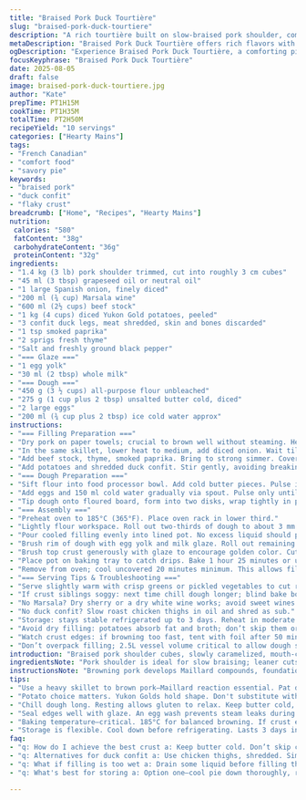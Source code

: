 ```yaml
---
title: "Braised Pork Duck Tourtière"
slug: "braised-pork-duck-tourtiere"
description: "A rich tourtière built on slow-braised pork shoulder, combined with shredded duck confit. Thickened with diced Yukon Gold potatoes instead of Russets, adding a waxier texture. The dough is a flaky, salted butter crust, quick-blended, chilled, and rolled thin. The filling simmers until pork cubes give way, juices reduce, and aromatics deepen. Substituted Marsala wine for white for earthier flavor; added a pinch of smoked paprika and fresh thyme to bridge pork and duck. Oven baked till golden, glossy, with a distinct incision for steam release. Comfort and complexity in each cut, layered textures and meaty undertones."
metaDescription: "Braised Pork Duck Tourtière offers rich flavors with tender pork and duck, encased in flaky crust. A French-Canadian classic worth making."
ogDescription: "Experience Braised Pork Duck Tourtière, a comforting pie with slow-braised pork, duck confit, and a golden, flaky crust."
focusKeyphrase: "Braised Pork Duck Tourtière"
date: 2025-08-05
draft: false
image: braised-pork-duck-tourtiere.jpg
author: "Kate"
prepTime: PT1H15M
cookTime: PT1H35M
totalTime: PT2H50M
recipeYield: "10 servings"
categories: ["Hearty Mains"]
tags:
- "French Canadian"
- "comfort food"
- "savory pie"
keywords:
- "braised pork"
- "duck confit"
- "flaky crust"
breadcrumb: ["Home", "Recipes", "Hearty Mains"]
nutrition: 
 calories: "580"
 fatContent: "38g"
 carbohydrateContent: "36g"
 proteinContent: "32g"
ingredients:
- "1.4 kg (3 lb) pork shoulder trimmed, cut into roughly 3 cm cubes"
- "45 ml (3 tbsp) grapeseed oil or neutral oil"
- "1 large Spanish onion, finely diced"
- "200 ml (¾ cup) Marsala wine"
- "600 ml (2½ cups) beef stock"
- "1 kg (4 cups) diced Yukon Gold potatoes, peeled"
- "3 confit duck legs, meat shredded, skin and bones discarded"
- "1 tsp smoked paprika"
- "2 sprigs fresh thyme"
- "Salt and freshly ground black pepper"
- "=== Glaze ==="
- "1 egg yolk"
- "30 ml (2 tbsp) whole milk"
- "=== Dough ==="
- "450 g (3 ½ cups) all-purpose flour unbleached"
- "275 g (1 cup plus 2 tbsp) unsalted butter cold, diced"
- "2 large eggs"
- "200 ml (¾ cup plus 2 tbsp) ice cold water approx"
instructions:
- "=== Filling Preparation ==="
- "Dry pork on paper towels; crucial to brown well without steaming. Heat grapeseed oil in heavy skillet over medium-high. Brown pork in batches so cubes don’t overcrowd and sweat. Look for even golden crust, not black spots. Salt and pepper immediately after browning. Transfer pork to large Dutch oven or heavy pot."
- "In the same skillet, lower heat to medium, add diced onion. Wait till translucent, edges soft, smell sweet onion aroma; about 6 minutes. Deglaze skillet with Marsala wine. Scrape brown bits loose with wooden spatula; this is flavor base. Pour over pork in pot."
- "Add beef stock, thyme, smoked paprika. Bring to strong simmer. Cover and lower heat to gentle poach. You want barely bubbling, slow movement in liquid. Simmer 1 hour 10 minutes uncovered or until pork starts becoming tender but still holds shape."
- "Add potatoes and shredded duck confit. Stir gently, avoiding breaking pork cubes. Bring back to simmer uncovered. Cook additional 35 minutes or until potatoes are soft but not falling apart; should start to thicken the stew. Season to taste with salt and pepper. Remove thyme stems. Let mixture cool to near room temperature, crucial for easy filling later."
- "=== Dough Preparation ==="
- "Sift flour into food processor bowl. Add cold butter pieces. Pulse in short bursts, watch closely, you want pea-sized butter lumps coated in flour; this gives flakiness. Avoid melting butter – keep pulses quick and cold. If you don’t have a processor, rub cold butter with fingers into flour but work fast to avoid warming."
- "Add eggs and 150 ml cold water gradually via spout. Pulse only until dough just clumps but isn’t wet or sticky. Dough should come together but remain slightly shaggy. Add more ice water cautiously, 1 tbsp at a time if needed. Avoid overworking to prevent toughness."
- "Tip dough onto floured board, form into two disks, wrap tightly in plastic. Chill minimum 45 minutes. Chilling rests gluten and solidifies butter, essential for tender crust and rolling ease."
- "=== Assembly ==="
- "Preheat oven to 185°C (365°F). Place oven rack in lower third."
- "Lightly flour workspace. Roll out two-thirds of dough to about 3 mm thickness. Line a 2.5-liter (10 cup) casserole or heavy pot with this dough, leaving a generous overhang (about 3-4 cm). Avoid stretching; if dough shrinks, rest 10 minutes, then re-roll carefully."
- "Pour cooled filling evenly into lined pot. No excess liquid should pool; if too wet, drain or reduce liquid by simmering longer next time."
- "Brush rim of dough with egg yolk and milk glaze. Roll out remaining dough disk to a circle just wider than pot opening. Cover filling with second dough round, pressing edges to seal well. Crimp or flute edges for tight seal—prevents filling leaks during baking."
- "Brush top crust generously with glaze to encourage golden color. Cut a small central steam vent: slit about 2 cm to let gases escape without deflating crust."
- "Place pot on baking tray to catch drips. Bake 1 hour 25 minutes or until crust is deep golden brown, sound hollow when tapped. Hot filling will bubble up slight steam through vent."
- "Remove from oven; cool uncovered 20 minutes minimum. This allows filling to settle, makes slicing cleaner."
- "=== Serving Tips & Troubleshooting ==="
- "Serve slightly warm with crisp greens or pickled vegetables to cut richness."
- "If crust siblings soggy: next time chill dough longer; blind bake bottom crust for 8 minutes before filling if needed."
- "No Marsala? Dry sherry or a dry white wine works; avoid sweet wines which alter the savory balance."
- "No duck confit? Slow roast chicken thighs in oil and shred as sub."
- "Storage: stays stable refrigerated up to 3 days. Reheat in moderate oven to keep crust crisp."
- "Avoid dry filling: potatoes absorb fat and broth; don’t skip them or add breadcrumbs instead."
- "Watch crust edges: if browning too fast, tent with foil after 50 minutes."
- "Don’t overpack filling; 2.5L vessel volume critical to allow dough seal and expansion."
introduction: "Braised pork shoulder cubes, slowly caramelized, mouth-coating fat rendered, puddle polished with deep Marsala richness. Onion translucency releases sweetness, sharpens filling. Yukon Golds add sturdiness, waxy texture that binds instead of disintegrates. Duck confit shredded, tender, adds punch of seasoned depth — no skin or bones preventing an even fold. Salt, pepper, smoked paprika, thyme combine for layers. Dough: salted butter ensures flakiness, rolled thin but strong. Egg yolk glaze for pure shine. Bake until golden, fragrant. Incision vents steam so crust never soggy but brittle-crisp. Interior savory stew, thick without glue. Let sit—even ten minutes helps. Slicing neat, serving simple. Kitchen smells rich of slow braise and butter. Timings flexible, trust senses, not clock."
ingredientsNote: "Pork shoulder is ideal for slow braising; leaner cuts will dry out. Trim visible fat to avoid greasy filling but keep some marbling for softness. Grapeseed oil or other neutral fats tolerate higher heat for browning better than olive oil, which can burn and leave bitterness. Using Marsala replaces simpler white wine; its tannins and sweetness deepen flavor, tying better with duck. Yukon Gold potatoes hold shape better than Russets, which tend to break down into mush, useful but less textural contrast. Duck confit must be fully drained and shredded to remove excess oil and prevent greasy pie. Butter is unsalted to control salt balance since pork and stock add sodium. Egg yolk glaze mixed with milk or cream promotes color and slight shine, essential for rustic yet polished crust finish. Dough should be chilled thoroughly before rolling to prevent shrinking and maintain flakes. Water must be ice cold, especially in warm kitchens, to ensure butter stays firm during mixing."
instructionsNote: "Browning pork develops Maillard compounds, foundation of flavor. Avoid overcrowding pan; crowding causes steaming, no crust. Degauling pan with Marsala unlocks pan fond, unlocking richness. Slow simmering fills pot with aroma but avoid rolling boil which toughens pork. Simmer uncovered after adding potatoes reduces excess moisture, concentrating flavors and thickening naturally. Rolling dough quickly stops butter melting; keep fingers cold; rinse flour often to prevent sticking. Avoid overmixing dough; overworked gluten yields tough crust. Rest dough in fridge minimum 45 minutes to relax gluten, chill butter. Rolling dough without stretching allows uniform thickness, avoids shrinkage during baking. Sealing edges with egg wash ensures edges bond firmly preventing steam leaks. Slit in top crust lets steam escape; no vent means soggy crust and torn pie. Baking at moderate 185°C promotes even browning inside and out. Resting pie post-baking crucial for filling to set, stopping runny messes when cut. Cool pie on wire rack to let steam escape bottom crust, keeping it crisp. Slashing dough properly avoids blowouts. Keep baking tray under pie to catch drips and avoid oven mess. If crust edges brown too fast, tent foil to avoid burning without sacrificing overall baking."
tips:
- "Use a heavy skillet to brown pork—Maillard reaction essential. Pat dry pork cubes. Overcrowding causes steaming. Look for golden color, not burnt. Season immediately after browning. Transfer to a pot for simmering."
- "Potato choice matters. Yukon Golds hold shape. Don't substitute with Russets or breadcrumbs—texture of filling changes. They absorb fat but remain intact. Cooking uncovered helps thicken the filling."
- "Chill dough long. Resting allows gluten to relax. Keep butter cold, use ice water; room temp water ruins flakiness. Be wary of overworking dough, avoid toughness. Rolling should be even, don't stretch it."
- "Seal edges well with glaze. An egg wash prevents steam leaks during baking. If venting isn’t done, crust becomes soggy. Cut a small slit in top crust to allow steam to escape."
- "Baking temperature—critical. 185°C for balanced browning. If crust edges brown too quickly, tent with foil. Let pie cool after baking, helps filling set before slicing."
- "Storage is flexible. Cool down before refrigerating. Lasts 3 days in fridge. Reheat in moderate oven for crispiness. Always aim to keep crust intact, consider reheating methods."
faq:
- "q: How do I achieve the best crust a: Keep butter cold. Don’t skip chilling. Blind baking helps. Rolling without stretching prevents shrink. The crust should be golden, firm to the touch."
- "q: Alternatives for duck confit a: Use chicken thighs, shredded. Similar richness, make sure to season well. Don’t skip on herb balance, like thyme. Versatile enough to work in various meats."
- "q: What if filling is too wet a: Drain some liquid before filling the dough, or simmer longer to reduce. Balance is key. Do not add breadcrumbs; they alter texture completely."
- "q: What's best for storing a: Option one—cool pie down thoroughly, refrigerate covered. Option two—freeze before baking. Best results come with proper storage methods. Consider reheating details for crispy crust."

---
```

